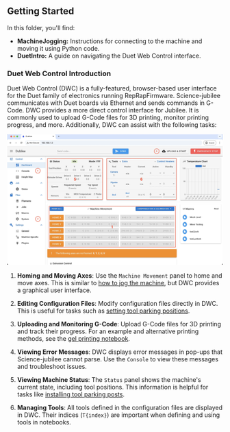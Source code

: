 ## Getting Started

In this folder, you'll find:

- **MachineJogging:** Instructions for connecting to the machine and moving it using Python code.
- **DuetIntro:** A guide on navigating the Duet Web Control interface.

### Duet Web Control Introduction

Duet Web Control (DWC) is a fully-featured, browser-based user interface for the Duet family of electronics running RepRapFirmware. Science-jubilee communicates with Duet boards via Ethernet and sends commands in G-Code. DWC provides a more direct control interface for Jubilee. It is commonly used to upload G-Code files for 3D printing, monitor printing progress, and more. Additionally, DWC can assist with the following tasks:

![Duet Dashboard](duet_dashboard.jpg)

1. **Homing and Moving Axes**: Use the `Machine Movement` panel to home and move axes. This is similar to [how to jog the machine](../general/MachineJogging.ipynb), but DWC provides a graphical user interface.

2. **Editing Configuration Files**: Modify configuration files directly in DWC. This is useful for tasks such as [setting tool parking positions](../calibration/SetToolParkingPositions.ipynb).

3. **Uploading and Monitoring G-Code**: Upload G-Code files for 3D printing and track their progress. For an example and alternative printing methods, see the [gel printing notebook](../syringe/4_GelPrinting.ipynb).

4. **Viewing Error Messages**: DWC displays error messages in pop-ups that Science-jubilee cannot parse. Use the `Console` to view these messages and troubleshoot issues.

5. **Viewing Machine Status**: The `Status` panel shows the machine's current state, including tool positions. This information is helpful for tasks like [installing tool parking posts](../calibration/SetToolParkingPositions.ipynb).

6. **Managing Tools**: All tools defined in the configuration files are displayed in DWC. Their indices (`T{index}`) are important when defining and using tools in notebooks.